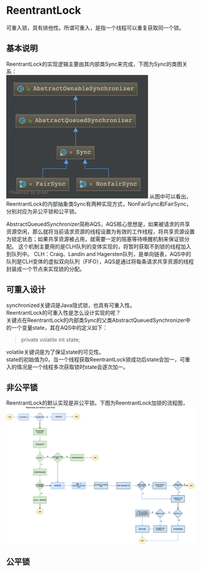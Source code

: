 # ReentrantLock

可重入锁，具有排他性。所谓可重入，是指一个线程可以重复获取同一个锁。

## 基本说明
ReentrantLock的实现逻辑主要由其内部类Sync来完成，下图为Sync的类图关系：  
![ReentrantLock-Sync类图](../resources/img/AQS_Sync.png)
从图中可以看出，ReentrantLock的内部抽象类Sync有两种实现方式，NonFairSync和FairSync，分别对应为非公平锁和公平锁。

AbstractQueuedSynchronizer简称AQS，AQS核心思想是，如果被请求的共享资源空闲，那么就将当前请求资源的线程设置为有效的工作线程，将共享资源设置为锁定状态；如果共享资源被占用，就需要一定的阻塞等待唤醒机制来保证锁分配。
这个机制主要用的是CLH队列的变体实现的，将暂时获取不到锁的线程加入到队列中。
CLH：Craig、Landin and Hagersten队列，是单向链表，AQS中的队列是CLH变体的虚拟双向队列（FIFO），AQS是通过将每条请求共享资源的线程封装成一个节点来实现锁的分配。


## 可重入设计
synchronized关键词是Java隐式锁，也具有可重入性。  
ReentrantLock的可重入性是怎么设计实现的呢？  
关键点在ReentrantLock的内部类Sync的父类AbstractQueuedSynchronizer中的一个变量state，其在AQS中的定义如下：  
> private volatile int state;

volatile关键词是为了保证state的可见性。  
state的初始值为0，当一个线程获取ReentrantLock锁成功后state会加一，可重入的情况是一个线程多次获取锁时state会逐次加一。

## 非公平锁
ReentrantLock的默认实现是非公平锁。下图为ReentrantLock加锁的流程图，
![ReentrantLock获取锁](../resources/img/ReentrantLock.png)


## 公平锁


